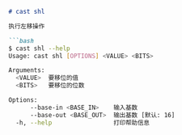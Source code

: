```markdown
# cast shl

执行左移操作

```bash
$ cast shl --help
Usage: cast shl [OPTIONS] <VALUE> <BITS>

Arguments:
  <VALUE>  要移位的值
  <BITS>   要移位的位数

Options:
      --base-in <BASE_IN>    输入基数
      --base-out <BASE_OUT>  输出基数 [默认: 16]
  -h, --help                 打印帮助信息
```
```